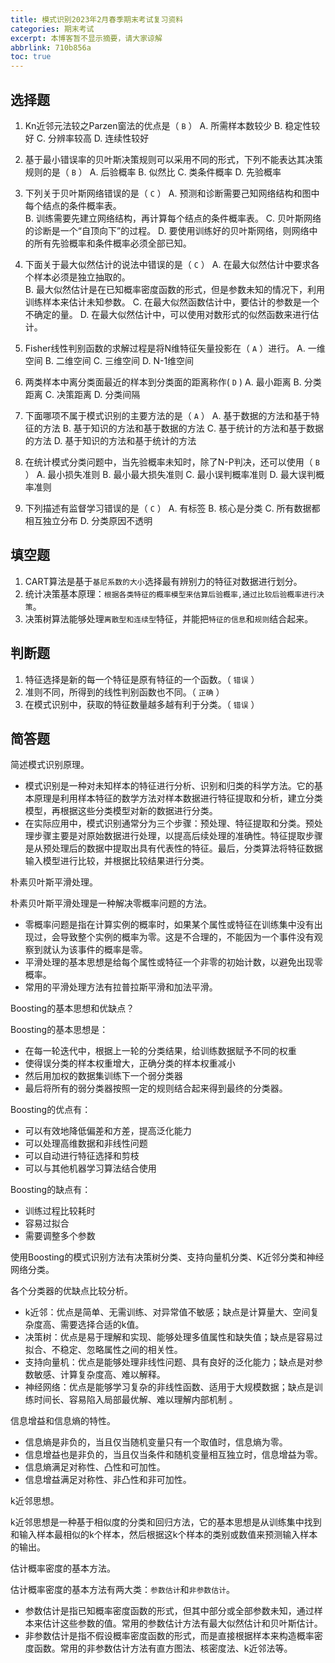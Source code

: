 ```yaml
---
title: 模式识别2023年2月春季期末考试复习资料
categories: 期末考试
excerpt: 本博客暂不显示摘要，请大家谅解
abbrlink: 710b856a
toc: true
---
```

## 选择题
1. Kn近邻元法较之Parzen窗法的优点是（   `B`   ）
A. 所需样本数较少    B. 稳定性较好     C. 分辨率较高    D. 连续性较好

2. 基于最小错误率的贝叶斯决策规则可以采用不同的形式，下列不能表达其决策规则的是（  `B`   ）
A. 后验概率       B. 似然比      C. 类条件概率     D. 先验概率

3. 下列关于贝叶斯网络错误的是（   `C`   ）
A. 预测和诊断需要己知网络结构和图中每个结点的条件概率表。   
B. 训练需要先建立网络结构，再计算每个结点的条件概率表。
C. 贝叶斯网络的诊断是一个“自顶向下”的过程。
D. 要使用训练好的贝叶斯网络，则网络中的所有先验概率和条件概率必须全部已知。

4. 下面关于最大似然估计的说法中错误的是（  `C`  ）
A. 在最大似然估计中要求各个样本必须是独立抽取的。   
B. 最大似然估计是在已知概率密度函数的形式，但是参数未知的情况下，利用训练样本来估计未知参数。
C. 在最大似然函数估计中，要估计的参数是一个不确定的量。 
D. 在最大似然估计中，可以使用对数形式的似然函数来进行估计。

5. Fisher线性判别函数的求解过程是将N维特征矢量投影在（  `A`  ）进行。
A. 一维空间          B. 二维空间
C. 三维空间          D. N-1维空间

6. 两类样本中离分类面最近的样本到分类面的距离称作(  `D`  )
A. 最小距离       B. 分类距离      C. 决策距离      D. 分类间隔

7. 下面哪项不属于模式识别的主要方法的是（  `A`  ）
A. 基于数据的方法和基于特征的方法
B. 基于知识的方法和基于数据的方法
C. 基于统计的方法和基于数据的方法
D. 基于知识的方法和基于统计的方法

8. 在统计模式分类问题中，当先验概率未知时，除了N-P判决，还可以使用（   `B`   ）
A. 最小损失准则
B. 最小最大损失准则
C. 最小误判概率准则
D. 最大误判概率准则

9. 下列描述有监督学习错误的是（  `C`  ）
A. 有标签
B. 核心是分类
C. 所有数据都相互独立分布
D. 分类原因不透明


## 填空题
1. CART算法是基于`基尼系数的大小`选择最有辨别力的特征对数据进行划分。
2. 统计决策基本原理：`根据各类特征的概率模型来估算后验概率,通过比较后验概率进行决策`。
3. 决策树算法能够处理`离散型和连续型`特征，并能把`特征的信息`和`规则`结合起来。

## 判断题
1. 特征选择是新的每一个特征是原有特征的一个函数。（  `错误`  ）
2. 准则不同，所得到的线性判别函数也不同。（  `正确`  ）
3. 在模式识别中，获取的特征数量越多越有利于分类。（  `错误`  ）

## 简答题

<article class="message message-immersive is-warning">
  <div class="message-body">
    <i class="fas fa-question-circle mr-2"></i>简述模式识别原理。
  </div>
</article>

- 模式识别是一种对未知样本的特征进行分析、识别和归类的科学方法。它的基本原理是利用样本特征的数学方法对样本数据进行特征提取和分析，建立分类模型，再根据这些分类模型对新的数据进行分类。
- 在实际应用中，模式识别通常分为三个步骤：预处理、特征提取和分类。预处理步骤主要是对原始数据进行处理，以提高后续处理的准确性。特征提取步骤是从预处理后的数据中提取出具有代表性的特征。最后，分类算法将特征数据输入模型进行比较，并根据比较结果进行分类。

<article class="message message-immersive is-warning">
  <div class="message-body">
    <i class="fas fa-question-circle mr-2"></i>朴素贝叶斯平滑处理。
  </div>
</article>

朴素贝叶斯平滑处理是一种解决零概率问题的方法。
- 零概率问题是指在计算实例的概率时，如果某个属性或特征在训练集中没有出现过，会导致整个实例的概率为零。这是不合理的，不能因为一个事件没有观察到就认为该事件的概率是零。
- 平滑处理的基本思想是给每个属性或特征一个非零的初始计数，以避免出现零概率。
- 常用的平滑处理方法有拉普拉斯平滑和加法平滑。




<article class="message message-immersive is-warning">
  <div class="message-body">
    <i class="fas fa-question-circle mr-2"></i>Boosting的基本思想和优缺点？
  </div>
</article>

Boosting的基本思想是：
- 在每一轮迭代中，根据上一轮的分类结果，给训练数据赋予不同的权重
- 使得误分类的样本权重增大，正确分类的样本权重减小
- 然后用加权的数据集训练下一个弱分类器
- 最后将所有的弱分类器按照一定的规则结合起来得到最终的分类器。

Boosting的优点有：
- 可以有效地降低偏差和方差，提高泛化能力
- 可以处理高维数据和非线性问题
- 可以自动进行特征选择和剪枝
- 可以与其他机器学习算法结合使用

Boosting的缺点有：
- 训练过程比较耗时
- 容易过拟合
- 需要调整多个参数

使用Boosting的模式识别方法有决策树分类、支持向量机分类、K近邻分类和神经网络分类。


<article class="message message-immersive is-warning">
  <div class="message-body">
    <i class="fas fa-question-circle mr-2"></i>各个分类器的优缺点比较分析。
  </div>
</article>

- k近邻：优点是简单、无需训练、对异常值不敏感；缺点是计算量大、空间复杂度高、需要选择合适的k值。
- 决策树：优点是易于理解和实现、能够处理多值属性和缺失值；缺点是容易过拟合、不稳定、忽略属性之间的相关性。
- 支持向量机：优点是能够处理非线性问题、具有良好的泛化能力；缺点是对参数敏感、计算复杂度高、难以解释。
- 神经网络：优点是能够学习复杂的非线性函数、适用于大规模数据；缺点是训练时间长、容易陷入局部最优解、难以理解内部机制 。



<article class="message message-immersive is-warning">
  <div class="message-body">
    <i class="fas fa-question-circle mr-2"></i>信息增益和信息熵的特性。
  </div>
</article>

- 信息熵是非负的，当且仅当随机变量只有一个取值时，信息熵为零。
- 信息增益也是非负的，当且仅当条件和随机变量相互独立时，信息增益为零。
- 信息熵满足对称性、凸性和可加性。
- 信息增益满足对称性、非凸性和非可加性。



<article class="message message-immersive is-warning">
  <div class="message-body">
    <i class="fas fa-question-circle mr-2"></i>k近邻思想。
  </div>
</article>

k近邻思想是一种基于相似度的分类和回归方法，它的基本思想是从训练集中找到和输入样本最相似的k个样本，然后根据这k个样本的类别或数值来预测输入样本的输出。


<article class="message message-immersive is-warning">
  <div class="message-body">
    <i class="fas fa-question-circle mr-2"></i>估计概率密度的基本方法。
  </div>
</article>

估计概率密度的基本方法有两大类：`参数估计`和`非参数估计`。
- 参数估计是指已知概率密度函数的形式，但其中部分或全部参数未知，通过样本来估计这些参数的值。常用的参数估计方法有最大似然估计和贝叶斯估计。
- 非参数估计是指不假设概率密度函数的形式，而是直接根据样本来构造概率密度函数。常用的非参数估计方法有直方图法、核密度法、k近邻法等。